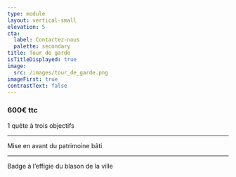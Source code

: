 ```yaml
---
type: module
layout: vertical-small
elevation: 5
cta:
  label: Contactez-nous
  palette: secondary
title: Tour de garde
isTitleDisplayed: true
image:
  src: /images/tour_de_garde.png
imageFirst: true
contrastText: false
---
```

### **600€ ttc**
1 quête à trois objectifs

---
Mise en avant du patrimoine bâti

---
Badge à l’effigie du blason de la ville
